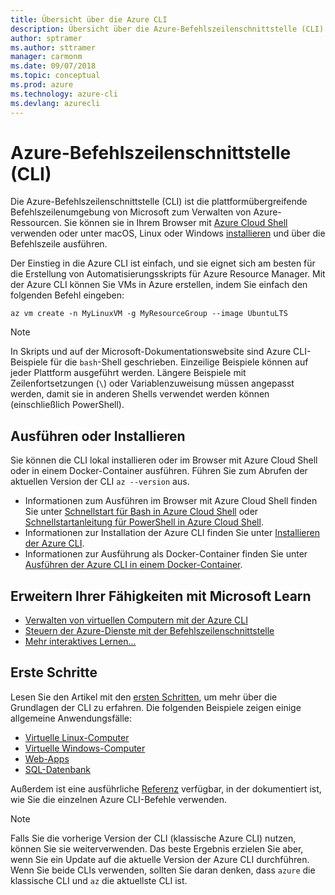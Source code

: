 ```yaml
---
title: Übersicht über die Azure CLI
description: Übersicht über die Azure-Befehlszeilenschnittstelle (CLI)
author: sptramer
ms.author: sttramer
manager: carmonm
ms.date: 09/07/2018
ms.topic: conceptual
ms.prod: azure
ms.technology: azure-cli
ms.devlang: azurecli
---
```


# <a name="azure-command-line-interface-cli"></a>Azure-Befehlszeilenschnittstelle (CLI)

Die Azure-Befehlszeilenschnittstelle (CLI) ist die plattformübergreifende Befehlszeilenumgebung von Microsoft zum Verwalten von Azure-Ressourcen.
Sie können sie in Ihrem Browser mit [Azure Cloud Shell](/azure/cloud-shell/overview) verwenden oder unter macOS, Linux oder Windows [installieren](install-azure-cli.md) und über die Befehlszeile ausführen.

Der Einstieg in die Azure CLI ist einfach, und sie eignet sich am besten für die Erstellung von Automatisierungsskripts für Azure Resource Manager.
Mit der Azure CLI können Sie VMs in Azure erstellen, indem Sie einfach den folgenden Befehl eingeben:

```azurecli-interactive
az vm create -n MyLinuxVM -g MyResourceGroup --image UbuntuLTS
```

> [!NOTE]
>
> In Skripts und auf der Microsoft-Dokumentationswebsite sind Azure CLI-Beispiele für die `bash`-Shell geschrieben. Einzeilige Beispiele können auf jeder Plattform ausgeführt werden. Längere Beispiele mit Zeilenfortsetzungen (`\`) oder Variablenzuweisung müssen angepasst werden, damit sie in anderen Shells verwendet werden können (einschließlich PowerShell).

## <a name="run-or-install"></a>Ausführen oder Installieren

Sie können die CLI lokal installieren oder im Browser mit Azure Cloud Shell oder in einem Docker-Container ausführen. Führen Sie zum Abrufen der aktuellen Version der CLI `az --version` aus.

* Informationen zum Ausführen im Browser mit Azure Cloud Shell finden Sie unter [Schnellstart für Bash in Azure Cloud Shell](/azure/cloud-shell/quickstart) oder [Schnellstartanleitung für PowerShell in Azure Cloud Shell](/azure/cloud-shell/quickstart-powershell).
* Informationen zur Installation der Azure CLI finden Sie unter [Installieren der Azure CLI](install-azure-cli.md).
* Informationen zur Ausführung als Docker-Container finden Sie unter [Ausführen der Azure CLI in einem Docker-Container](run-azure-cli-docker.md).

## <a name="build-your-skills-with-microsoft-learn"></a>Erweitern Ihrer Fähigkeiten mit Microsoft Learn

- [Verwalten von virtuellen Computern mit der Azure CLI](/learn/modules/manage-virtual-machines-with-azure-cli/)
- [Steuern der Azure-Dienste mit der Befehlszeilenschnittstelle](/learn/modules/control-azure-services-with-cli/)
- [Mehr interaktives Lernen...](/learn/browse/?products=azure-clis)

## <a name="get-started"></a>Erste Schritte

Lesen Sie den Artikel mit den [ersten Schritten](get-started-with-azure-cli.md), um mehr über die Grundlagen der CLI zu erfahren. Die folgenden Beispiele zeigen einige allgemeine Anwendungsfälle:

- [Virtuelle Linux-Computer](/azure/virtual-machines/virtual-machines-linux-cli-samples?toc=%2fcli%2fazure%2ftoc.json&bc=%2fcli%2fazure%2fbreadcrumb%2ftoc.json)
- [Virtuelle Windows-Computer](/azure/virtual-machines/virtual-machines-windows-cli-samples?toc=%2fcli%2fazure%2ftoc.json&bc=%2fcli%2fazure%2fbreadcrumb%2ftoc.json)
- [Web-Apps](/azure/app-service-web/app-service-cli-samples?toc=%2fcli%2fazure%2ftoc.json&bc=%2fcli%2fazure%2fbreadcrumb%2ftoc.json)
- [SQL-Datenbank](/azure/sql-database/sql-database-cli-samples?toc=%2fcli%2fazure%2ftoc.json&bc=%2fcli%2fazure%2fbreadcrumb%2ftoc.json)

Außerdem ist eine ausführliche [Referenz](/cli/azure/reference-index) verfügbar, in der dokumentiert ist, wie Sie die einzelnen Azure CLI-Befehle verwenden.

> [!NOTE]
> Falls Sie die vorherige Version der CLI (klassische Azure CLI) nutzen, können Sie sie weiterverwenden.
> Das beste Ergebnis erzielen Sie aber, wenn Sie ein Update auf die aktuelle Version der Azure CLI durchführen.
> Wenn Sie beide CLIs verwenden, sollten Sie daran denken, dass `azure` die klassische CLI und `az` die aktuellste CLI ist.
